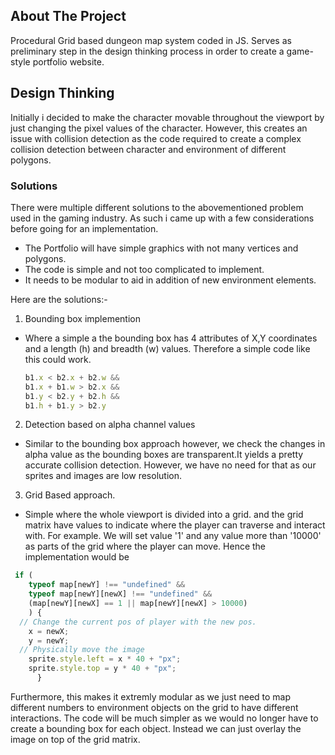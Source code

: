 ## About The Project


Procedural Grid based dungeon map system coded in JS. Serves as preliminary step in the design thinking process in order to create a game-style portfolio website. 

## Design Thinking

Initially i decided to make the character movable throughout the viewport by just changing the pixel values of the character. 
However, this creates an issue with collision detection as the code required to create a complex collision detection between character and environment of different polygons.

### Solutions

There were multiple different solutions to the abovementioned problem used in the gaming industry. As such i came up with a few considerations before going for an implementation. 
 * The Portfolio will have simple graphics with not many vertices and polygons. 
 * The code is simple and not too complicated to implement. 
 * It needs to be modular to aid in addition of new environment elements. 
 
 Here are the solutions:-
 
 1. Bounding box implemention 
 * Where a simple a the bounding box has 4 attributes of X,Y coordinates and a length (h) and breadth (w) values. 
   Therefore a simple code like this could work. 
   ```javascript
   b1.x < b2.x + b2.w &&
   b1.x + b1.w > b2.x &&
   b1.y < b2.y + b2.h &&
   b1.h + b1.y > b2.y 

 2. Detection based on alpha channel values 
 * Similar to the bounding box approach however, we check the changes in alpha value as the bounding boxes are transparent.It yields a pretty accurate collision detection. However, we have no need for that as our sprites and images are low resolution. 
 
 3. Grid Based approach. 
 * Simple where the whole viewport is divided into a grid. and the grid matrix have values to indicate where the player can traverse and interact with.
 For example. We will set value '1' and any value more than '10000' as parts of the grid where the player can move. Hence the implementation would be 
  ```javascript
   if (
      typeof map[newY] !== "undefined" &&
      typeof map[newY][newX] !== "undefined" &&
      (map[newY][newX] == 1 || map[newY][newX] > 10000)
      ) {
    // Change the current pos of player with the new pos.
      x = newX; 
      y = newY;
    // Physically move the image 
      sprite.style.left = x * 40 + "px";
      sprite.style.top = y * 40 + "px";
        }
   ```
    
Furthermore, this makes it extremly modular as we just need to map different numbers to environment objects on the grid to have different interactions. 
The code will be much simpler as we would no longer have to create a bounding box for each object. Instead we can just overlay the image on top of the grid matrix. 
 
 

